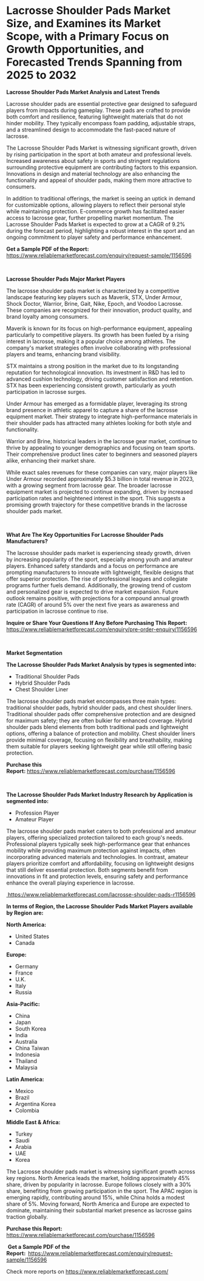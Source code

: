 <p><h1>Lacrosse Shoulder Pads Market Size, and Examines its Market Scope, with a Primary Focus on Growth Opportunities, and Forecasted Trends Spanning from 2025 to 2032</h1></p><p><strong>Lacrosse Shoulder Pads Market Analysis and Latest Trends</strong></p>
<p><p>Lacrosse shoulder pads are essential protective gear designed to safeguard players from impacts during gameplay. These pads are crafted to provide both comfort and resilience, featuring lightweight materials that do not hinder mobility. They typically encompass foam padding, adjustable straps, and a streamlined design to accommodate the fast-paced nature of lacrosse.</p><p>The Lacrosse Shoulder Pads Market is witnessing significant growth, driven by rising participation in the sport at both amateur and professional levels. Increased awareness about safety in sports and stringent regulations surrounding protective equipment are contributing factors to this expansion. Innovations in design and material technology are also enhancing the functionality and appeal of shoulder pads, making them more attractive to consumers.</p><p>In addition to traditional offerings, the market is seeing an uptick in demand for customizable options, allowing players to reflect their personal style while maintaining protection. E-commerce growth has facilitated easier access to lacrosse gear, further propelling market momentum. The Lacrosse Shoulder Pads Market is expected to grow at a CAGR of 9.2% during the forecast period, highlighting a robust interest in the sport and an ongoing commitment to player safety and performance enhancement.</p></p>
<p><strong>Get a Sample PDF of the Report:&nbsp;</strong> <a href="https://www.reliablemarketforecast.com/enquiry/request-sample/1156596?utm_campaign=2247&utm_medium=2&utm_source=Github&utm_content=ia&utm_term=08022025&utm_id=lacrosse-shoulder-pads">https://www.reliablemarketforecast.com/enquiry/request-sample/1156596</a></p>
<p>&nbsp;</p>
<p><strong>Lacrosse Shoulder Pads Major Market Players</strong></p>
<p><p>The lacrosse shoulder pads market is characterized by a competitive landscape featuring key players such as Maverik, STX, Under Armour, Shock Doctor, Warrior, Brine, Gait, Nike, Epoch, and Voodoo Lacrosse. These companies are recognized for their innovation, product quality, and brand loyalty among consumers.</p><p>Maverik is known for its focus on high-performance equipment, appealing particularly to competitive players. Its growth has been fueled by a rising interest in lacrosse, making it a popular choice among athletes. The company's market strategies often involve collaborating with professional players and teams, enhancing brand visibility.</p><p>STX maintains a strong position in the market due to its longstanding reputation for technological innovation. Its investment in R&D has led to advanced cushion technology, driving customer satisfaction and retention. STX has been experiencing consistent growth, particularly as youth participation in lacrosse surges.</p><p>Under Armour has emerged as a formidable player, leveraging its strong brand presence in athletic apparel to capture a share of the lacrosse equipment market. Their strategy to integrate high-performance materials in their shoulder pads has attracted many athletes looking for both style and functionality.</p><p>Warrior and Brine, historical leaders in the lacrosse gear market, continue to thrive by appealing to younger demographics and focusing on team sports. Their comprehensive product lines cater to beginners and seasoned players alike, enhancing their market share.</p><p>While exact sales revenues for these companies can vary, major players like Under Armour recorded approximately $5.3 billion in total revenue in 2023, with a growing segment from lacrosse gear. The broader lacrosse equipment market is projected to continue expanding, driven by increased participation rates and heightened interest in the sport. This suggests a promising growth trajectory for these competitive brands in the lacrosse shoulder pads market.</p></p>
<p>&nbsp;</p>
<p><strong>What Are The Key Opportunities For Lacrosse Shoulder Pads Manufacturers?</strong></p>
<p><p>The lacrosse shoulder pads market is experiencing steady growth, driven by increasing popularity of the sport, especially among youth and amateur players. Enhanced safety standards and a focus on performance are prompting manufacturers to innovate with lightweight, flexible designs that offer superior protection. The rise of professional leagues and collegiate programs further fuels demand. Additionally, the growing trend of custom and personalized gear is expected to drive market expansion. Future outlook remains positive, with projections for a compound annual growth rate (CAGR) of around 5% over the next five years as awareness and participation in lacrosse continue to rise.</p></p>
<p><strong>Inquire or Share Your Questions If Any Before Purchasing This Report:</strong> <a href="https://www.reliablemarketforecast.com/enquiry/pre-order-enquiry/1156596?utm_campaign=2247&utm_medium=2&utm_source=Github&utm_content=ia&utm_term=08022025&utm_id=lacrosse-shoulder-pads">https://www.reliablemarketforecast.com/enquiry/pre-order-enquiry/1156596</a></p>
<p>&nbsp;</p>
<p><strong>Market Segmentation</strong></p>
<p><strong>The Lacrosse Shoulder Pads Market Analysis by types is segmented into:</strong></p>
<p><ul><li>Traditional Shoulder Pads</li><li>Hybrid Shoulder Pads</li><li>Chest Shoulder Liner</li></ul></p>
<p><p>The lacrosse shoulder pads market encompasses three main types: traditional shoulder pads, hybrid shoulder pads, and chest shoulder liners. Traditional shoulder pads offer comprehensive protection and are designed for maximum safety; they are often bulkier for enhanced coverage. Hybrid shoulder pads blend elements from both traditional pads and lightweight options, offering a balance of protection and mobility. Chest shoulder liners provide minimal coverage, focusing on flexibility and breathability, making them suitable for players seeking lightweight gear while still offering basic protection.</p></p>
<p><strong>Purchase this Report:&nbsp;</strong><a href="https://www.reliablemarketforecast.com/purchase/1156596?utm_campaign=2247&utm_medium=2&utm_source=Github&utm_content=ia&utm_term=08022025&utm_id=lacrosse-shoulder-pads">https://www.reliablemarketforecast.com/purchase/1156596</a></p>
<p>&nbsp;</p>
<p><strong>The Lacrosse Shoulder Pads Market Industry Research by Application is segmented into:</strong></p>
<p><ul><li>Profession Player</li><li>Amateur Player</li></ul></p>
<p><p>The lacrosse shoulder pads market caters to both professional and amateur players, offering specialized protection tailored to each group's needs. Professional players typically seek high-performance gear that enhances mobility while providing maximum protection against impacts, often incorporating advanced materials and technologies. In contrast, amateur players prioritize comfort and affordability, focusing on lightweight designs that still deliver essential protection. Both segments benefit from innovations in fit and protection levels, ensuring safety and performance enhance the overall playing experience in lacrosse.</p></p>
<p><a href="https://www.reliablemarketforecast.com/lacrosse-shoulder-pads-r1156596?utm_campaign=2247&utm_medium=2&utm_source=Github&utm_content=ia&utm_term=08022025&utm_id=lacrosse-shoulder-pads">&nbsp;https://www.reliablemarketforecast.com/lacrosse-shoulder-pads-r1156596</a></p>
<p><strong>In terms of Region, the Lacrosse Shoulder Pads Market Players available by Region are:</strong></p>
<p>
    <p> <strong> North America: </strong>
        <ul>
            <li>United States</li>
            <li>Canada</li>
        </ul>
        </p> 
    <p> <strong> Europe: </strong>
        <ul>
            <li>Germany</li>
            <li>France</li>
            <li>U.K.</li>
            <li>Italy</li>
            <li>Russia</li>
        </ul>
        </p> 
    <p> <strong> Asia-Pacific: </strong>
        <ul>
            <li>China</li>
            <li>Japan</li>
            <li>South Korea</li>
            <li>India</li>
            <li>Australia</li>
            <li>China Taiwan</li>
            <li>Indonesia</li>
            <li>Thailand</li>
            <li>Malaysia</li>
        </ul>
        </p> 
    <p> <strong> Latin America: </strong>
        <ul>
            <li>Mexico</li>
            <li>Brazil</li>
            <li>Argentina Korea</li>
            <li>Colombia</li>
        </ul>
        </p> 
    <p> <strong> Middle East & Africa: </strong>
        <ul>
            <li>Turkey</li>
            <li>Saudi</li>
            <li>Arabia</li>
            <li>UAE</li>
            <li>Korea</li>
        </ul>
    </p>
    </p>
<p><p>The Lacrosse shoulder pads market is witnessing significant growth across key regions. North America leads the market, holding approximately 45% share, driven by popularity in lacrosse. Europe follows closely with a 30% share, benefiting from growing participation in the sport. The APAC region is emerging rapidly, contributing around 15%, while China holds a modest share of 5%. Moving forward, North America and Europe are expected to dominate, maintaining their substantial market presence as lacrosse gains traction globally.</p></p>
<p><strong>Purchase this Report: </strong><a href="https://www.reliablemarketforecast.com/purchase/1156596?utm_campaign=2247&utm_medium=2&utm_source=Github&utm_content=ia&utm_term=08022025&utm_id=lacrosse-shoulder-pads">https://www.reliablemarketforecast.com/purchase/1156596</a></p>
<p>&nbsp;<strong>Get a Sample PDF of the Report:&nbsp;&nbsp;</strong><a href="https://www.reliablemarketforecast.com/enquiry/request-sample/1156596?utm_campaign=2247&utm_medium=2&utm_source=Github&utm_content=ia&utm_term=08022025&utm_id=lacrosse-shoulder-pads">https://www.reliablemarketforecast.com/enquiry/request-sample/1156596</a></p>
<p><strong></strong></p>
<p>Check more reports on <a href="https://www.reliablemarketforecast.com/?utm_campaign=2247&utm_medium=2&utm_source=Github&utm_content=ia&utm_term=08022025&utm_id=lacrosse-shoulder-pads">https://www.reliablemarketforecast.com/</a></p>